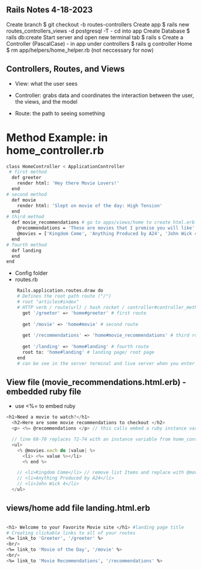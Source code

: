 ## Rails Notes 4-18-2023 ##

Create branch
  $ git checkout -b routes-controllers
Create app
  $ rails new routes_controllers_views -d postgresql -T
    - cd into app
Create Database
  $ rails db:create
Start server and open new terminal tab
  $ rails s
Create a Controller (PascalCase) - in app under controllers
$ rails g controller Home 
$ rm app/helpers/home_helper.rb (not neccessary for now)



## Controllers, Routes, and Views

- View: what the user sees

- Controller: grabs data and coordinates the interaction between the user, the views, and the model

- Route: the path to seeing something

# Method Example: in home_controller.rb
```bash
class HomeController < ApplicationController
 # first method
  def greeter
    render html: 'Hey there Movie Lovers!'
  end
# second method
  def movie
    render html: 'Slept on movie of the day: High Tension'
  end
# third method
  def movie_recommendations # go to apps/views/home to create html.erb file, name your view file the same as your method (movie_recommendations.erb)
    @recommendations = 'These are movies that I promise you will like' # instance variable(call in .erb file)
    @movies = ['Kingdom Come', 'Anything Produced by A24', 'John Wick 4'] # instance variable to replace the <ul> of movies in the erb file
  end
# fourth method
  def landing 
  end
end

```
- Config folder
 - routes.rb
```bash
    Rails.application.routes.draw do
    # Defines the root path route ("/")
    # root "articles#index"
    # HTTP verb / route(url) / hash rocket / controller#controller_method
      get '/greeter' => 'home#greeter' # first route
      
      get '/movie' => 'home#movie' # second route
      
      get '/recommendations' => 'home#movie_recommendations' # third route
      
      get '/landing' => 'home#landing' # fourth route
      root to: 'home#landing' # landing page/ root page
    end
    # can be see in the server terminal and live server when you enter in/route_name
``` 

## View file (movie_recommendations.html.erb) - embedded ruby file
  - use <%= to embed ruby

```js
<h1>Need a movie to watch?</h1>
  <h2>Here are some movie recommendations to checkout </h2>
  <p> <%= @recommendations </p> // this calls embed a ruby instance variable

  // line 68-70 replaces 72-74 with an instance variable from home_controller.rb
  <ul> 
    <% @movies.each do |value| %>
      <li> <%= value %></li>
      <% end %>

    // <li>Kingdom Come</li> // remove list Items and replace with @movie instance variable array
    // <li>Anything Produced by A24</li>
    // <li>John Wick 4</li>
  </ul>

```

## views/home add file landing.html.erb

```bash

<h1> Welcome to your Favorite Movie site </h1> #landing page title
# Creating clickable links to all of your routes
<%= link_to 'Greeter', '/greeter' %>
<br/> 
<%= link_to 'Movie of the Day', '/movie' %>
<br/> 
<%= link_to 'Movie Recommendations', '/recommendations' %>


```